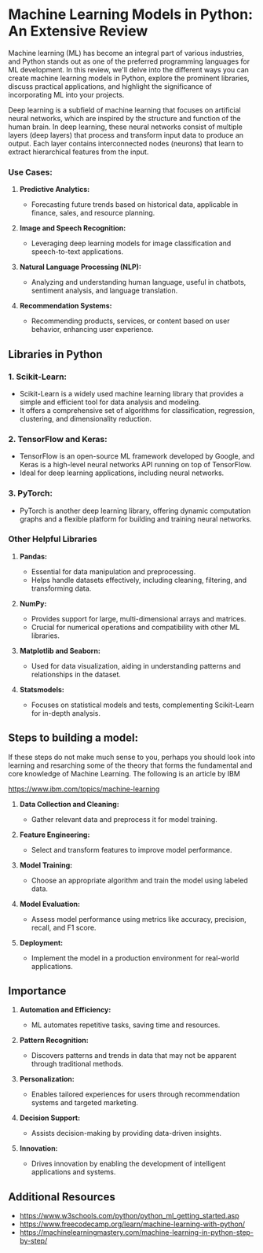 # Machine Learning Models in Python: An Extensive Review

Machine learning (ML) has become an integral part of various industries, and Python stands out as one of the preferred 
programming languages for ML development. In this review, we'll delve into the different ways you can create machine 
learning models in Python, explore the prominent libraries, discuss practical applications, and highlight the 
significance of incorporating ML into your projects.

Deep learning is a subfield of machine learning that focuses on artificial neural networks, which are inspired by the 
structure and function of the human brain. In deep learning, these neural networks consist of multiple layers (deep layers) 
that process and transform input data to produce an output. Each layer contains interconnected nodes (neurons) that learn to 
extract hierarchical features from the input.

### Use Cases:

1. **Predictive Analytics:**
   - Forecasting future trends based on historical data, applicable in finance, sales, and resource planning.

2. **Image and Speech Recognition:**
   - Leveraging deep learning models for image classification and speech-to-text applications.

3. **Natural Language Processing (NLP):**
   - Analyzing and understanding human language, useful in chatbots, sentiment analysis, and language translation.

4. **Recommendation Systems:**
   - Recommending products, services, or content based on user behavior, enhancing user experience.


## Libraries in Python

### 1. **Scikit-Learn:**
   - Scikit-Learn is a widely used machine learning library that provides a simple and efficient tool for data analysis and modeling.
   - It offers a comprehensive set of algorithms for classification, regression, clustering, and dimensionality reduction.

### 2. **TensorFlow and Keras:**
   - TensorFlow is an open-source ML framework developed by Google, and Keras is a high-level neural networks API running on top of TensorFlow.
   - Ideal for deep learning applications, including neural networks.

### 3. **PyTorch:**
   - PyTorch is another deep learning library, offering dynamic computation graphs and a flexible platform for building and training neural networks.

### Other Helpful Libraries

1. **Pandas:**
   - Essential for data manipulation and preprocessing.
   - Helps handle datasets effectively, including cleaning, filtering, and transforming data.

2. **NumPy:**
   - Provides support for large, multi-dimensional arrays and matrices.
   - Crucial for numerical operations and compatibility with other ML libraries.

3. **Matplotlib and Seaborn:**
   - Used for data visualization, aiding in understanding patterns and relationships in the dataset.

4. **Statsmodels:**
   - Focuses on statistical models and tests, complementing Scikit-Learn for in-depth analysis.


## Steps to building a model:

If these steps do not make much sense to you, perhaps you should look into learning and resarching some of the theory that forms the 
fundamental and core knowledge of Machine Learning. The following is an article by IBM 

https://www.ibm.com/topics/machine-learning

1. **Data Collection and Cleaning:**
   - Gather relevant data and preprocess it for model training.

2. **Feature Engineering:**
   - Select and transform features to improve model performance.

3. **Model Training:**
   - Choose an appropriate algorithm and train the model using labeled data.

4. **Model Evaluation:**
   - Assess model performance using metrics like accuracy, precision, recall, and F1 score.

5. **Deployment:**
   - Implement the model in a production environment for real-world applications.

## Importance

1. **Automation and Efficiency:**
   - ML automates repetitive tasks, saving time and resources.

2. **Pattern Recognition:**
   - Discovers patterns and trends in data that may not be apparent through traditional methods.

3. **Personalization:**
   - Enables tailored experiences for users through recommendation systems and targeted marketing.

4. **Decision Support:**
   - Assists decision-making by providing data-driven insights.

5. **Innovation:**
   - Drives innovation by enabling the development of intelligent applications and systems.

## Additional Resources
- https://www.w3schools.com/python/python_ml_getting_started.asp
- https://www.freecodecamp.org/learn/machine-learning-with-python/
- https://machinelearningmastery.com/machine-learning-in-python-step-by-step/
